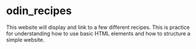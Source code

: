 # odin_recipes
This website will display and link to a few different recipes. This is practice for understanding how to use basic HTML elements and how to structure a simple website. 

